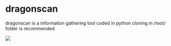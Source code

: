 # dragonscan
dragonscan is a information gathering tool coded in python cloning in /root/ folder is recommended

![](script/pictures.png)
